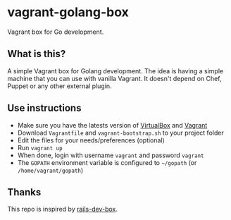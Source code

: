 # vagrant-golang-box

Vagrant box for Go development.

## What is this?

A simple Vagrant box for Golang development.
The idea is having a simple machine that you can use with vanilla Vagrant.
It doesn't depend on Chef, Puppet or any other external plugin.

## Use instructions

- Make sure you have the latests version of [VirtualBox][virtualbox] and [Vagrant][vagrant]
- Download `Vagrantfile` and `vagrant-bootstrap.sh` to your project folder
- Edit the files for your needs/preferences (optional)
- Run `vagrant up`
- When done, login with username `vagrant` and password `vagrant`
- The `GOPATH` environment variable is configured to `~/gopath` (or `/home/vagrant/gopath`)

## Thanks

This repo is inspired by [rails-dev-box][railsdevbox].

[virtualbox]: https://www.virtualbox.org/
[vagrant]: https://www.vagrantup.com/
[railsdevbox]: https://github.com/rails/rails-dev-box
